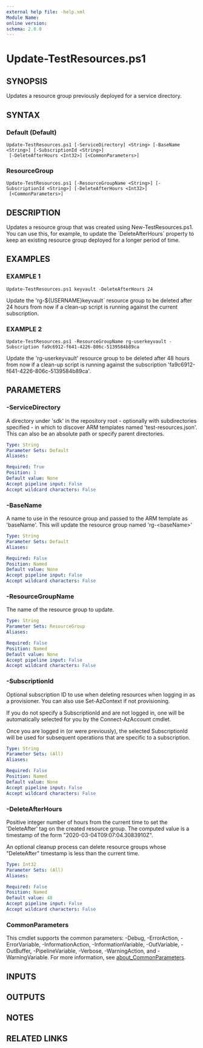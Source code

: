 ```yaml
---
external help file: -help.xml
Module Name:
online version:
schema: 2.0.0
---
```


# Update-TestResources.ps1

## SYNOPSIS
Updates a resource group previously deployed for a service directory.

## SYNTAX

### Default (Default)
```
Update-TestResources.ps1 [-ServiceDirectory] <String> [-BaseName <String>] [-SubscriptionId <String>]
 [-DeleteAfterHours <Int32>] [<CommonParameters>]
```

### ResourceGroup
```
Update-TestResources.ps1 [-ResourceGroupName <String>] [-SubscriptionId <String>] [-DeleteAfterHours <Int32>]
 [<CommonParameters>]
```

## DESCRIPTION
Updates a resource group that was created using New-TestResources.ps1.
You can use this, for example, to update the \`DeleteAfterHours\` property
to keep an existing resource group deployed for a longer period of time.

## EXAMPLES

### EXAMPLE 1
```
Update-TestResources.ps1 keyvault -DeleteAfterHours 24
```

Update the 'rg-${USERNAME}keyvault\` resource group to be deleted after 24
hours from now if a clean-up script is running against the current subscription.

### EXAMPLE 2
```
Update-TestResources.ps1 -ResourceGroupName rg-userkeyvault -Subscription fa9c6912-f641-4226-806c-5139584b89ca
```

Update the 'rg-userkeyvault' resource group to be deleted after 48
hours from now if a clean-up script is running against the subscription 'fa9c6912-f641-4226-806c-5139584b89ca'.

## PARAMETERS

### -ServiceDirectory
A directory under 'sdk' in the repository root - optionally with subdirectories
specified - in which to discover ARM templates named 'test-resources.json'.
This can also be an absolute path or specify parent directories.

```yaml
Type: String
Parameter Sets: Default
Aliases:

Required: True
Position: 1
Default value: None
Accept pipeline input: False
Accept wildcard characters: False
```

### -BaseName
A name to use in the resource group and passed to the ARM template as 'baseName'.
This will update the resource group named 'rg-\<baseName\>'

```yaml
Type: String
Parameter Sets: Default
Aliases:

Required: False
Position: Named
Default value: None
Accept pipeline input: False
Accept wildcard characters: False
```

### -ResourceGroupName
The name of the resource group to update.

```yaml
Type: String
Parameter Sets: ResourceGroup
Aliases:

Required: False
Position: Named
Default value: None
Accept pipeline input: False
Accept wildcard characters: False
```

### -SubscriptionId
Optional subscription ID to use when deleting resources when logging in as a
provisioner.
You can also use Set-AzContext if not provisioning.

If you do not specify a SubscriptionId and are not logged in, one will be
automatically selected for you by the Connect-AzAccount cmdlet.

Once you are logged in (or were previously), the selected SubscriptionId
will be used for subsequent operations that are specific to a subscription.

```yaml
Type: String
Parameter Sets: (All)
Aliases:

Required: False
Position: Named
Default value: None
Accept pipeline input: False
Accept wildcard characters: False
```

### -DeleteAfterHours
Positive integer number of hours from the current time to set the
'DeleteAfter' tag on the created resource group.
The computed value is a
timestamp of the form "2020-03-04T09:07:04.3083910Z".

An optional cleanup process can delete resource groups whose "DeleteAfter"
timestamp is less than the current time.

```yaml
Type: Int32
Parameter Sets: (All)
Aliases:

Required: False
Position: Named
Default value: 48
Accept pipeline input: False
Accept wildcard characters: False
```

### CommonParameters
This cmdlet supports the common parameters: -Debug, -ErrorAction, -ErrorVariable, -InformationAction, -InformationVariable, -OutVariable, -OutBuffer, -PipelineVariable, -Verbose, -WarningAction, and -WarningVariable. For more information, see [about_CommonParameters](https://go.microsoft.com/fwlink/?LinkID=113216).

## INPUTS

## OUTPUTS

## NOTES

## RELATED LINKS
